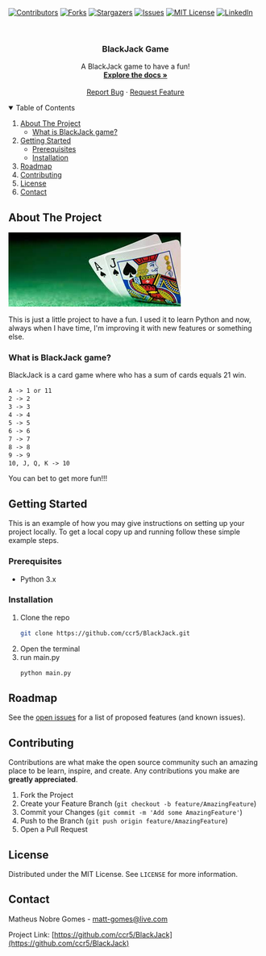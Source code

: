 [![Contributors][contributors-shield]][contributors-url]
[![Forks][forks-shield]][forks-url]
[![Stargazers][stars-shield]][stars-url]
[![Issues][issues-shield]][issues-url]
[![MIT License][license-shield]][license-url]
[![LinkedIn][linkedin-shield]][linkedin-url]



<!-- PROJECT LOGO -->
<br />
<p align="center">
  <h3 align="center">BlackJack Game</h3>

  <p align="center">
    A BlackJack game to have a fun!
    <br />
    <a href="https://github.com/ccr5/BlackJack"><strong>Explore the docs »</strong></a>
    <br />
    <br />
    <a href="https://github.com/ccr5/BlackJack/issues">Report Bug</a>
    ·
    <a href="https://github.com/ccr5/BlackJack/issues">Request Feature</a>
  </p>
</p>



<!-- TABLE OF CONTENTS -->
<details open="open">
  <summary>Table of Contents</summary>
  <ol>
    <li>
      <a href="#about-the-project">About The Project</a>
      <ul>
        <li><a href="what-is-blackjack-game">What is BlackJack game?</a></li>
      </ul>
    </li>
    <li>
      <a href="#getting-started">Getting Started</a>
      <ul>
        <li><a href="#prerequisites">Prerequisites</a></li>
        <li><a href="#installation">Installation</a></li>
      </ul>
    </li>
    <li><a href="#roadmap">Roadmap</a></li>
    <li><a href="#contributing">Contributing</a></li>
    <li><a href="#license">License</a></li>
    <li><a href="#contact">Contact</a></li>
  </ol>
</details>



<!-- ABOUT THE PROJECT -->
## About The Project

[![Product Name Screen Shot][product-screenshot]](https://github.com/ccr5/BlackJack)

This is just a little project to have a fun. I used it to learn Python and now, always when I have time, I'm improving it with new features or something else.

### What is BlackJack game?
BlackJack is a card game where who has a sum of cards equals 21 win.
```
A -> 1 or 11
2 -> 2
3 -> 3
4 -> 4
5 -> 5
6 -> 6
7 -> 7
8 -> 8
9 -> 9
10, J, Q, K -> 10
```
You can bet to get more fun!!!


<!-- GETTING STARTED -->
## Getting Started

This is an example of how you may give instructions on setting up your project locally.
To get a local copy up and running follow these simple example steps.

### Prerequisites

* Python 3.x

### Installation

1. Clone the repo
   ```sh
   git clone https://github.com/ccr5/BlackJack.git
   ```
2. Open the terminal
3. run main.py
   ```sh
   python main.py
   ```



<!-- ROADMAP -->
## Roadmap

See the [open issues](https://github.com/ccr5/BlackJack/issues) for a list of proposed features (and known issues).



<!-- CONTRIBUTING -->
## Contributing

Contributions are what make the open source community such an amazing place to be learn, inspire, and create. Any contributions you make are **greatly appreciated**.

1. Fork the Project
2. Create your Feature Branch (`git checkout -b feature/AmazingFeature`)
3. Commit your Changes (`git commit -m 'Add some AmazingFeature'`)
4. Push to the Branch (`git push origin feature/AmazingFeature`)
5. Open a Pull Request



<!-- LICENSE -->
## License

Distributed under the MIT License. See `LICENSE` for more information.



<!-- CONTACT -->
## Contact

Matheus Nobre Gomes - matt-gomes@live.com

Project Link: [https://github.com/ccr5/BlackJack](https://github.com/ccr5/BlackJack)



<!-- MARKDOWN LINKS & IMAGES -->
<!-- https://www.markdownguide.org/basic-syntax/#reference-style-links -->
[contributors-shield]: https://img.shields.io/github/contributors/ccr5/BlackJack.svg?style=for-the-badge
[contributors-url]: https://github.com/ccr5/BlackJack/graphs/contributors
[forks-shield]: https://img.shields.io/github/forks/ccr5/BlackJack.svg?style=for-the-badge
[forks-url]: https://github.com/ccr5/BlackJack/network/members
[stars-shield]: https://img.shields.io/github/stars/ccr5/BlackJack.svg?style=for-the-badge
[stars-url]: https://github.com/ccr5/BlackJack/stargazers
[issues-shield]: https://img.shields.io/github/issues/ccr5/BlackJack.svg?style=for-the-badge
[issues-url]: https://github.com/ccr5/BlackJack/issues
[license-shield]: https://img.shields.io/github/license/ccr5/BlackJack.svg?style=for-the-badge
[license-url]: https://github.com/ccr5/BlackJack/blob/master/LICENSE.txt
[linkedin-shield]: https://img.shields.io/badge/-LinkedIn-black.svg?style=for-the-badge&logo=linkedin&colorB=555
[linkedin-url]: https://linkedin.com/in/mattnobre
[product-screenshot]: img/logo.jpeg
